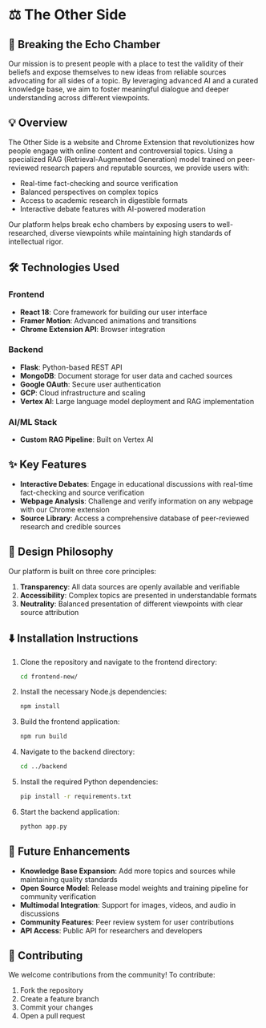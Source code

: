 # ⚖️ The Other Side

## 🎯 Breaking the Echo Chamber
Our mission is to present people with a place to test the validity of their beliefs and expose themselves to new ideas from reliable sources advocating for all sides of a topic. By leveraging advanced AI and a curated knowledge base, we aim to foster meaningful dialogue and deeper understanding across different viewpoints.

## 💡 Overview
The Other Side is a website and Chrome Extension that revolutionizes how people engage with online content and controversial topics. Using a specialized RAG (Retrieval-Augmented Generation) model trained on peer-reviewed research papers and reputable sources, we provide users with:

- Real-time fact-checking and source verification
- Balanced perspectives on complex topics
- Access to academic research in digestible formats
- Interactive debate features with AI-powered moderation

Our platform helps break echo chambers by exposing users to well-researched, diverse viewpoints while maintaining high standards of intellectual rigor.

## 🛠️ Technologies Used
### Frontend
- **React 18**: Core framework for building our user interface
- **Framer Motion**: Advanced animations and transitions
- **Chrome Extension API**: Browser integration

### Backend
- **Flask**: Python-based REST API
- **MongoDB**: Document storage for user data and cached sources
- **Google OAuth**: Secure user authentication
- **GCP**: Cloud infrastructure and scaling
- **Vertex AI**: Large language model deployment and RAG implementation

### AI/ML Stack
- **Custom RAG Pipeline**: Built on Vertex AI

## ✨ Key Features
- **Interactive Debates**: Engage in educational discussions with real-time fact-checking and source verification
- **Webpage Analysis**: Challenge and verify information on any webpage with our Chrome extension
- **Source Library**: Access a comprehensive database of peer-reviewed research and credible sources
## 🎨 Design Philosophy
Our platform is built on three core principles:

1. **Transparency**: All data sources are openly available and verifiable
2. **Accessibility**: Complex topics are presented in understandable formats
3. **Neutrality**: Balanced presentation of different viewpoints with clear source attribution

## ⬇️ Installation Instructions

1. Clone the repository and navigate to the frontend directory:
   ```bash
   cd frontend-new/
   ```

2. Install the necessary Node.js dependencies:

   ```bash
   npm install
   ```

3. Build the frontend application:

   ```bash
   npm run build
   ```

4. Navigate to the backend directory:

   ```bash
   cd ../backend
   ```

5. Install the required Python dependencies:

   ```bash
   pip install -r requirements.txt
   ```

6. Start the backend application:

   ```bash
   python app.py

## 🎯 Future Enhancements
- **Knowledge Base Expansion**: Add more topics and sources while maintaining quality standards
- **Open Source Model**: Release model weights and training pipeline for community verification
- **Multimodal Integration**: Support for images, videos, and audio in discussions
- **Community Features**: Peer review system for user contributions
- **API Access**: Public API for researchers and developers

## 🤝 Contributing
We welcome contributions from the community! To contribute:
1. Fork the repository
2. Create a feature branch
3. Commit your changes
4. Open a pull request

